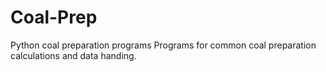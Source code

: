 Coal-Prep
=========

Python coal preparation programs
Programs for common coal preparation calculations and data handing.

